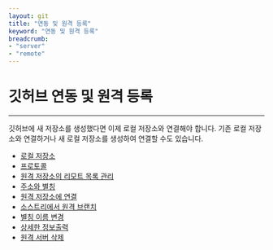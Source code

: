 ```yaml
---
layout: git
title: "연동 및 원격 등록"
keyword: "연동 및 원격 등록"
breadcrumb:
- "server"
- "remote"
---
```


# 깃허브 연동 및 원격 등록
---
깃허브에 새 저장소를 생성했다면 이제 로컬 저장소와 연결해야 합니다. 
기존 로컬 저장소와 연결하거나 새 로컬 저장소를 생성하여 연결할 수도 있습니다. 

+ [로컬 저장소](local)
+ [프로토콜](protocal) 
+ [원격 저장소의 리모트 목록 관리](list)
+ [주소와 별칭](origin) 
+ [원격 저장소에 연결](add)
+ [소스트리에서 원격 브랜치](branch) 
+ [별칭 이름 변경](rename)
+ [상세한 정보출력](show)
+ [원격 서버 삭제](delete) 